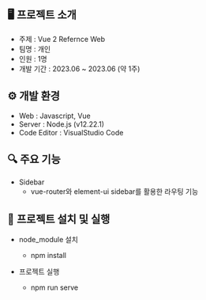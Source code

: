 ## 🖥 프로젝트 소개
- 주제 : Vue 2 Refernce Web
- 팀명 : 개인
- 인원 : 1명
- 개발 기간 : 2023.06 ~ 2023.06 (약 1주)


## ⚙ 개발 환경
- Web : Javascript, Vue 
- Server : Node.js (v12.22.1)
- Code Editor : VisualStudio Code


## 🔍 주요 기능
- Sidebar
  - vue-router와 element-ui sidebar를 활용한 라우팅 기능


## 🔁 프로젝트 설치 및 실행
- node_module 설치
  - npm install

- 프로젝트 실행
  - npm run serve